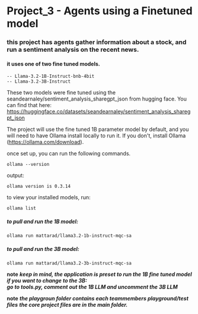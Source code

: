 # Project_3 - Agents using a Finetuned model

### this project has agents gather information about a stock, and run a sentiment analysis on the recent news.

#### it uses one of two fine tuned models.

    -- Llama-3.2-1B-Instruct-bnb-4bit
    -- Llama-3.2-3B-Instruct

These two models were fine tuned using the seandearnaley/sentiment_analysis_sharegpt_json from hugging face. You can find that here:  
https://huggingface.co/datasets/seandearnaley/sentiment_analysis_sharegpt_json

The project will use the fine tuned 1B parameter model by default, and you will need to have Ollama install locally to run it. If you don't, install Ollama (https://ollama.com/download).

once set up, you can run the following commands.

```terminal
ollama --version
```

output:

```terminal
ollama version is 0.3.14
```

to view your installed models, run:

```terminal
ollama list
```

##### to pull and run the 1B model:

```terminal
ollama run mattarad/llama3.2-1b-instruct-mqc-sa
```

##### to pull and run the 3B model:

```terminal
ollama run mattarad/llama3.2-3b-instruct-mqc-sa
```

**note**
**_keep in mind, the application is preset to run the 1B fine tuned model_**  
**_if you want to change to the 3B:_**  
**_go to tools.py, comment out the 1B LLM and uncomment the 3B LLM_**

**note**
**_the playgroun folder contains each teammembers playground/test files_**
**_the core project files are in the main folder._**
